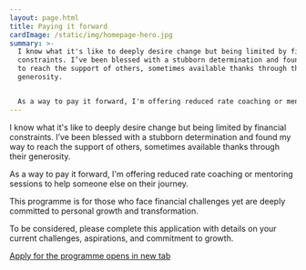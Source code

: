 ```yaml
---
layout: page.html
title: Paying it forward
cardImage: /static/img/homepage-hero.jpg
summary: >-
  I know what it's like to deeply desire change but being limited by financial
  constraints. I’ve been blessed with a stubborn determination and found my way
  to reach the support of others, sometimes available thanks through their
  generosity. 


  As a way to pay it forward, I'm offering reduced rate coaching or mentoring sessions to help someone else on their journey.
---
```

I know what it's like to deeply desire change but being limited by financial constraints. I’ve been blessed with a stubborn determination and found my way to reach the support of others, sometimes available thanks through their generosity. 

As a way to pay it forward, I'm offering reduced rate coaching or mentoring sessions to help someone else on their journey.

This programme is for those who face financial challenges yet are deeply committed to personal growth and transformation.

To be considered, please complete this application with details on your current challenges, aspirations, and commitment to growth.

<a href="<https://docs.google.com/forms/d/e/1FAIpQLSdx71PoRmZ4WMGHAjoHBjKlFuL-8q97cH7qlyvW7dYaXjNKNg/viewform>" class="btn" target="_blank" rel="noopener noreferrer">Apply for the programme <span class="sr-only">opens in new tab</span></a>